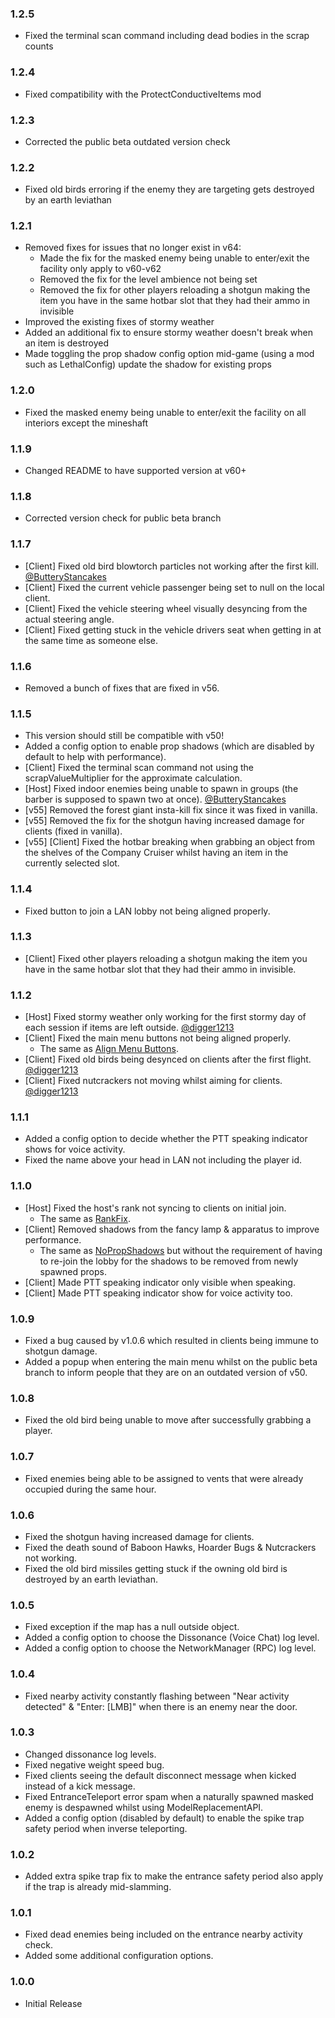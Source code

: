 ### 1.2.5

- Fixed the terminal scan command including dead bodies in the scrap counts

### 1.2.4

- Fixed compatibility with the ProtectConductiveItems mod

### 1.2.3

- Corrected the public beta outdated version check

### 1.2.2

- Fixed old birds erroring if the enemy they are targeting gets destroyed by an earth leviathan

### 1.2.1

- Removed fixes for issues that no longer exist in v64:
  - Made the fix for the masked enemy being unable to enter/exit the facility only apply to v60-v62
  - Removed the fix for the level ambience not being set
  - Removed the fix for other players reloading a shotgun making the item you have in the same hotbar slot that they had their ammo in invisible
- Improved the existing fixes of stormy weather
- Added an additional fix to ensure stormy weather doesn't break when an item is destroyed
- Made toggling the prop shadow config option mid-game (using a mod such as LethalConfig) update the shadow for existing props

### 1.2.0

- Fixed the masked enemy being unable to enter/exit the facility on all interiors except the mineshaft

### 1.1.9

- Changed README to have supported version at v60+

### 1.1.8

- Corrected version check for public beta branch

### 1.1.7

- [Client] Fixed old bird blowtorch particles not working after the first kill. [@ButteryStancakes](https://github.com/ButteryStancakes)
- [Client] Fixed the current vehicle passenger being set to null on the local client.
- [Client] Fixed the vehicle steering wheel visually desyncing from the actual steering angle.
- [Client] Fixed getting stuck in the vehicle drivers seat when getting in at the same time as someone else.

### 1.1.6

- Removed a bunch of fixes that are fixed in v56.

### 1.1.5

- This version should still be compatible with v50!
- Added a config option to enable prop shadows (which are disabled by default to help with performance).
- [Client] Fixed the terminal scan command not using the scrapValueMultiplier for the approximate calculation.
- [Host] Fixed indoor enemies being unable to spawn in groups (the barber is supposed to spawn two at once). [@ButteryStancakes](https://github.com/ButteryStancakes)
- [v55] Removed the forest giant insta-kill fix since it was fixed in vanilla.
- [v55] Removed the fix for the shotgun having increased damage for clients (fixed in vanilla).
- [v55] [Client] Fixed the hotbar breaking when grabbing an object from the shelves of the Company Cruiser whilst having an item in the currently selected slot.

### 1.1.4

- Fixed button to join a LAN lobby not being aligned properly.

### 1.1.3

- [Client] Fixed other players reloading a shotgun making the item you have in the same hotbar slot that they had their ammo in invisible.

### 1.1.2

- [Host] Fixed stormy weather only working for the first stormy day of each session if items are left outside. [@digger1213](https://github.com/digger1213)
- [Client] Fixed the main menu buttons not being aligned properly.
  - The same as [Align Menu Buttons](https://thunderstore.io/c/lethal-company/p/GoldenGuy1000/Align_Menu_Buttons/).
- [Client] Fixed old birds being desynced on clients after the first flight. [@digger1213](https://github.com/digger1213)
- [Client] Fixed nutcrackers not moving whilst aiming for clients. [@digger1213](https://github.com/digger1213)

### 1.1.1

- Added a config option to decide whether the PTT speaking indicator shows for voice activity.
- Fixed the name above your head in LAN not including the player id.

### 1.1.0

- [Host] Fixed the host's rank not syncing to clients on initial join.
  - The same as [RankFix](https://thunderstore.io/c/lethal-company/p/Glitch/RankFix/).
- [Client] Removed shadows from the fancy lamp & apparatus to improve performance.
  - The same as [NoPropShadows](https://thunderstore.io/c/lethal-company/p/Glitch/NoPropShadows/) but without the requirement of having to re-join the lobby for the shadows to be removed from newly spawned props.
- [Client] Made PTT speaking indicator only visible when speaking.
- [Client] Made PTT speaking indicator show for voice activity too.

### 1.0.9

- Fixed a bug caused by v1.0.6 which resulted in clients being immune to shotgun damage.
- Added a popup when entering the main menu whilst on the public beta branch to inform people that they are on an outdated version of v50.

### 1.0.8

- Fixed the old bird being unable to move after successfully grabbing a player.

### 1.0.7

- Fixed enemies being able to be assigned to vents that were already occupied during the same hour.

### 1.0.6

- Fixed the shotgun having increased damage for clients.
- Fixed the death sound of Baboon Hawks, Hoarder Bugs & Nutcrackers not working.
- Fixed the old bird missiles getting stuck if the owning old bird is destroyed by an earth leviathan.

### 1.0.5

- Fixed exception if the map has a null outside object.
- Added a config option to choose the Dissonance (Voice Chat) log level.
- Added a config option to choose the NetworkManager (RPC) log level.

### 1.0.4

- Fixed nearby activity constantly flashing between "Near activity detected" & "Enter: [LMB]" when there is an enemy near the door.

### 1.0.3

- Changed dissonance log levels.
- Fixed negative weight speed bug.
- Fixed clients seeing the default disconnect message when kicked instead of a kick message.
- Fixed EntranceTeleport error spam when a naturally spawned masked enemy is despawned whilst using ModelReplacementAPI.
- Added a config option (disabled by default) to enable the spike trap safety period when inverse teleporting.

### 1.0.2

- Added extra spike trap fix to make the entrance safety period also apply if the trap is already mid-slamming.

### 1.0.1

- Fixed dead enemies being included on the entrance nearby activity check.
- Added some additional configuration options.

### 1.0.0

- Initial Release
